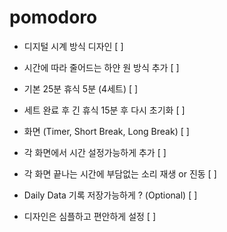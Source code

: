 # pomodoro

- 디지털 시계 방식 디자인 [ ]
- 시간에 따라 줄어드는 하얀 원 방식 추가 [ ]
- 기본 25분 휴식 5분 (4세트) [ ]
- 세트 완료 후 긴 휴식 15분 후 다시 초기화 [ ]
- 화면 (Timer, Short Break, Long Break) [ ]
- 각 화면에서 시간 설정가능하게 추가 [ ]
- 각 화면 끝나는 시간에 부담없는 소리 재생 or 진동 [ ]
- Daily Data 기록 저장가능하게 ? (Optional) [ ]

- 디자인은 심플하고 편안하게 설정 [ ]
